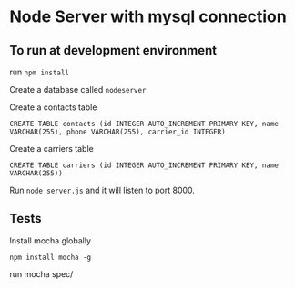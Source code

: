 # Node Server with mysql connection

## To run at development environment

run `npm install`

Create a database called `nodeserver`

Create a contacts table

```
CREATE TABLE contacts (id INTEGER AUTO_INCREMENT PRIMARY KEY, name VARCHAR(255), phone VARCHAR(255), carrier_id INTEGER)
```

Create a carriers table

```
CREATE TABLE carriers (id INTEGER AUTO_INCREMENT PRIMARY KEY, name VARCHAR(255))
```

Run `node server.js` and it will listen to port 8000.

## Tests

Install mocha globally

`npm install mocha -g`

run mocha spec/